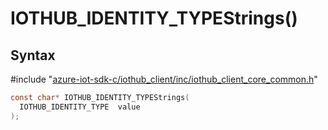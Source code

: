 # IOTHUB_IDENTITY_TYPEStrings()

## Syntax

\#include "[azure-iot-sdk-c/iothub_client/inc/iothub_client_core_common.h](../iothub-client-core-common-h.md)"  
```C
const char* IOTHUB_IDENTITY_TYPEStrings(
  IOTHUB_IDENTITY_TYPE  value
);
```

